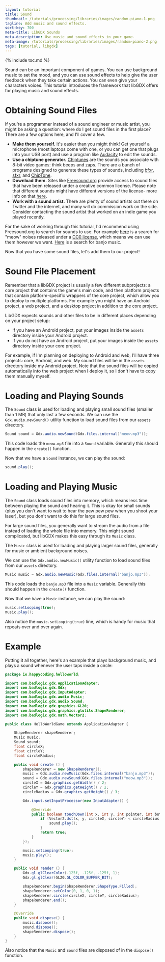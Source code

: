 ```yaml
---
layout: tutorial
title: Sound
thumbnail: /tutorials/processing/libraries/images/random-piano-1.png
tagline: Add music and sound effects.
sort-key: 700
meta-title: LibGDX Sounds
meta-description: Use music and sound effects in your game.
meta-image: /tutorials/processing/libraries/images/random-piano-2.png
tags: [tutorial, libgdx]
---
```


{% include toc.md %}

Sound can be an important component of games. You can use background music to set the mood, and you can use sound effects to help give the user feedback when they take certain actions. You can even give your characters voices. This tutorial introduces the framework that libGDX offers for playing music and sound effects.

# Obtaining Sound Files

If you're a programmer instead of a sound engineer or music artist, you might be asking a question: where do I get sound files in the first place? There are a few options here, and I'll cover a few.

- **Make them yourself.** It's easier than you might think! Get yourself a microphone (most laptops come with one, or you can get one that plugs into your USB port) and use a program like [Audacity](https://www.audacityteam.org/) to edit the sounds.
- **Use a chiptune generator.** [Chiptunes](https://en.wikipedia.org/wiki/Chiptune) are the sounds you associate with 8-bit video games: think beeps and zaps. There are a bunch of programs designed to generate these types of sounds, including [bfxr](https://www.bfxr.net/), [sfxr](http://www.drpetter.se/project_sfxr.html), and [ChipTone](http://sfbgames.com/chiptone/).
- **Download them.** Sites like [Freesound.org](https://freesound.org/) provide access to sound files that have been released under a creative common license. Please note that different sounds might have different versions of the license- more info on that [here](https://freesound.org/).
- **Work with a sound artist.** There are plenty of sound artists out there on Twitter and the internet, and many will do commission work on the side. Consider contacting the sound artist that worked on an indie game you played recently.

For the sake of working through this tutorial, I'd recommend using Freesound.org to search for sounds to use. For example [here](https://freesound.org/search/?q=meow&f=license%3A%22Creative+Commons+0%22+type%3A%22mp3%22&s=duration+asc&advanced=0&g=1) is a search for "meow" noises released under a [CC0 license](https://en.wikipedia.org/wiki/Creative_Commons_license#Zero_/_public_domain), which means we can use them however we want. [Here](https://freesound.org/search/?q=banjo&f=license%3A%22Creative+Commons+0%22+type%3A%22mp3%22&s=score+desc&advanced=0&g=1) is a search for banjo music.

Now that you have some sound files, let's add them to our project!

# Sound File Placement

Remember that a libGDX project is usually a few different subprojects: a core project that contains the game's main code, and then platform projects that contain platform-specific wrappers of the core project, which allow you to deploy to multiple platforms. For example you might have an Android project, a web project, and a desktop project in addition to the core project.

LibGDX expects sounds and other files to be in different places depending on your project setup:

- If you have an Android project, put your images inside the `assets` directory inside your Android project.
- If you do not have an Android project, put your images inside the `assets` directory inside your core project.

For example, if I'm planning on deploying to Android and web, I'll have three projects: core, Android, and web. My sound files will be in the `assets` directory inside my Android project. Note that the sound files will be copied automatically into the web project when I deploy it, so I don't have to copy them manually myself.

# Loading and Playing Sounds

The `Sound` class is used for loading and playing small sound files (smaller than 1 MB) that only last a few seconds. We can use the `Gdx.audio.newSound()` utility function to load sound files from our `assets` directory.

```java
Sound sound = Gdx.audio.newSound(Gdx.files.internal("meow.mp3"));
```

This code loads the `meow.mp3` file into a `Sound` variable. Generally this should happen in the `create()` function.

Now that we have a `Sound` instance, we can play the sound:

```java
sound.play();
```

# Loading and Playing Music

The `Sound` class loads sound files into memory, which means less time between playing the sound and hearing it. This is okay for small sounds (plus you don't want to wait to hear the pew pew pew when you shoot your laser), but you don't want to do this for large sound files.

For large sound files, you generally want to stream the audio from a file instead of loading the whole file into memory. This might sound complicated, but libGDX makes this easy through its `Music` class.

The `Music` class is used for loading and playing larger sound files, generally for music or ambient background noises. 

We can use the `Gdx.audio.newMusic()` utility function to load sound files from our `assets` directory.

```java
Music music = Gdx.audio.newMusic(Gdx.files.internal("banjo.mp3"));
```

This code loads the `banjo.mp3` file into a `Music` variable. Generally this should happen in the `create()` function.

Now that we have a `Music` instance, we can play the sound:

```java
music.setLooping(true);
music.play();
```

Also notice the `music.setLooping(true)` line, which is handy for music that repeats over and over again.

# Example

Putting it all together, here's an example that plays background music, and plays a sound whenever the user taps inside a circle:

```java
package io.happycoding.helloworld;

import com.badlogic.gdx.ApplicationAdapter;
import com.badlogic.gdx.Gdx;
import com.badlogic.gdx.InputAdapter;
import com.badlogic.gdx.audio.Music;
import com.badlogic.gdx.audio.Sound;
import com.badlogic.gdx.graphics.GL20;
import com.badlogic.gdx.graphics.glutils.ShapeRenderer;
import com.badlogic.gdx.math.Vector2;

public class HelloWorldGame extends ApplicationAdapter {

    ShapeRenderer shapeRenderer;
    Music music;
    Sound sound;
    float circleX;
    float circleY;
    float circleRadius;

    public void create () {
        shapeRenderer = new ShapeRenderer();
        music = Gdx.audio.newMusic(Gdx.files.internal("banjo.mp3"));
        sound = Gdx.audio.newSound(Gdx.files.internal("meow.mp3"));
        circleX = Gdx.graphics.getWidth() / 2;
        circleY = Gdx.graphics.getHeight() / 2;
        circleRadius = Gdx.graphics.getHeight() / 3;

        Gdx.input.setInputProcessor(new InputAdapter() {

            @Override
            public boolean touchDown(int x, int y, int pointer, int button) {
                if (Vector2.dst(x, y, circleX, circleY) < circleRadius) {
                    sound.play();
                }
                return true;
            }
        });

        music.setLooping(true);
        music.play();
    }

    public void render () {
        Gdx.gl.glClearColor(.125f, .125f, .125f, 1);
        Gdx.gl.glClear(GL20.GL_COLOR_BUFFER_BIT);

        shapeRenderer.begin(ShapeRenderer.ShapeType.Filled);
        shapeRenderer.setColor(0, 1, 0, 1);
        shapeRenderer.circle(circleX, circleY, circleRadius);
        shapeRenderer.end();
    }

    @Override
    public void dispose() {
        music.dispose();
        sound.dispose();
        shapeRenderer.dispose();
    }
}
```

Also notice that the `Music` and `Sound` files are disposed of in the `dispose()` function.
